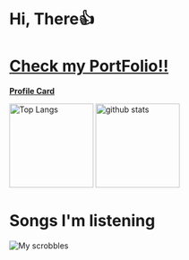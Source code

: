 #  Hi, There👍
<h1><a href="https://emp-temp.vercel.app/">Check my PortFolio!!</a></h1>

<a href="https://emp-temp.github.io/larao-profile-card/"><strong>Profile Card</strong></a>

<p align="left"> 
  <img alt="Top Langs" height="150px" src="https://github-readme-stats.vercel.app/api/top-langs/?username=emp-temp&layout=compact&show_icons=true&theme=onedark" />
  <img alt="github stats" height="150px" src="https://github-readme-stats.vercel.app/api?username=emp-temp&theme=onedark&show_icons=ture" />
</p>

<h1>Songs I'm listening</h1>

![My scrobbles](https://lastfm-recently-played.vercel.app/api?user=emp-temp)

